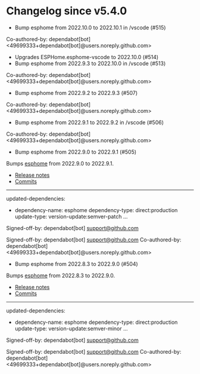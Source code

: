 # Changelog since v5.4.0
- Bump esphome from 2022.10.0 to 2022.10.1 in /vscode (#515)

Co-authored-by: dependabot[bot] <49699333+dependabot[bot]@users.noreply.github.com> 
- Upgrades ESPHome.esphome-vscode to 2022.10.0 (#514) 
- Bump esphome from 2022.9.3 to 2022.10.0 in /vscode (#513)

Co-authored-by: dependabot[bot] <49699333+dependabot[bot]@users.noreply.github.com> 
- Bump esphome from 2022.9.2 to 2022.9.3 (#507)

Co-authored-by: dependabot[bot] <49699333+dependabot[bot]@users.noreply.github.com> 
- Bump esphome from 2022.9.1 to 2022.9.2 in /vscode (#506)

Co-authored-by: dependabot[bot] <49699333+dependabot[bot]@users.noreply.github.com> 
- Bump esphome from 2022.9.0 to 2022.9.1 (#505)

Bumps [esphome](https://github.com/esphome/esphome) from 2022.9.0 to 2022.9.1.
- [Release notes](https://github.com/esphome/esphome/releases)
- [Commits](https://github.com/esphome/esphome/compare/2022.9.0...2022.9.1)

---
updated-dependencies:
- dependency-name: esphome
  dependency-type: direct:production
  update-type: version-update:semver-patch
...

Signed-off-by: dependabot[bot] <support@github.com>

Signed-off-by: dependabot[bot] <support@github.com>
Co-authored-by: dependabot[bot] <49699333+dependabot[bot]@users.noreply.github.com> 
- Bump esphome from 2022.8.3 to 2022.9.0 (#504)

Bumps [esphome](https://github.com/esphome/esphome) from 2022.8.3 to 2022.9.0.
- [Release notes](https://github.com/esphome/esphome/releases)
- [Commits](https://github.com/esphome/esphome/compare/2022.8.3...2022.9.0)

---
updated-dependencies:
- dependency-name: esphome
  dependency-type: direct:production
  update-type: version-update:semver-minor
...

Signed-off-by: dependabot[bot] <support@github.com>

Signed-off-by: dependabot[bot] <support@github.com>
Co-authored-by: dependabot[bot] <49699333+dependabot[bot]@users.noreply.github.com> 
